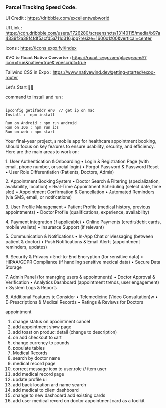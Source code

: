 ### Parcel Tracking Speed Code.

UI Credit : https://dribbble.com/excellentwebworld

UI Link : https://cdn.dribbble.com/users/1726280/screenshots/13140115/media/b97a4339f2a38f4fdf5acfd5a711d316.jpg?resize=1600x1200&vertical=center

Icons : https://icons.expo.fyi/Index

SVG to React Native Convertor : https://react-svgr.com/playground/?icon=true&native=true&typescript=true

Tailwind CSS in Expo : https://www.nativewind.dev/getting-started/expo-router

Let's Start 👋🏻

command to install and run :

```

ipconfig getifaddr en0  // get ip on mac
Install :  npm install

Run on Android : npm run android
Run on IOS : npm run ios
Run on web : npm start
```

Your final-year project, a mobile app for healthcare appointment booking, should focus on key features to ensure usability, security, and efficiency. Here are the main areas to work on:

1.⁠ ⁠User Authentication & Onboarding
• Login & Registration Page (with email, phone number, or social login)
• Forgot Password & Password Reset
• User Role Differentiation (Patients, Doctors, Admin)

2.⁠ ⁠Appointment Booking System
• Doctor Search & Filtering (specialization, availability, location)
• Real-Time Appointment Scheduling (select date, time slot)
• Appointment Confirmation & Cancellation
• Automated Reminders (via SMS, email, or notifications)

3.⁠ ⁠User Profile Management
• Patient Profile (medical history, previous appointments)
• Doctor Profile (qualifications, experience, availability)

4.⁠ ⁠Payment Integration (if applicable)
• Online Payments (credit/debit cards, mobile wallets)
• Insurance Support (if relevant)

5.⁠ ⁠Communication & Notifications
• In-App Chat or Messaging (between patient & doctor)
• Push Notifications & Email Alerts (appointment reminders, updates)

6.⁠ ⁠Security & Privacy
• End-to-End Encryption (for sensitive data)
• HIPAA/GDPR Compliance (if handling sensitive medical data)
• Secure Data Storage

7.⁠ ⁠Admin Panel (for managing users & appointments)
• Doctor Approval & Verification
• Analytics Dashboard (appointment trends, user engagement)
• System Logs & Reports

8.⁠ ⁠Additional Features to Consider
• Telemedicine (Video Consultation)w
• E-Prescriptions & Medical Records
• Ratings & Reviews for Doctors

appointment

1. change status on appointment cancel
2. add appointment show page
3. add toast on product detail (change to description)
4. on add checkout to cart
5. change currency to pounds
6. populate tables
7. Medical Records
8. search by doctor name
9. medical record page
10. correct message icon to user.role // item user
11. add medical record page
12. update profile ui
13. add back location and name search
14. add medical to client dashboard
15. change to new dashboard add existing cards
16. add user medical record on doctor appointment card as a toolkit
